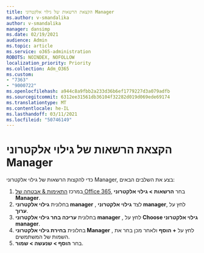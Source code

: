 ```yaml
---
title: הקצאת הרשאות של גילוי אלקטרוני Manager
ms.author: v-smandalika
author: v-smandalika
manager: dansimp
ms.date: 02/19/2021
audience: Admin
ms.topic: article
ms.service: o365-administration
ROBOTS: NOINDEX, NOFOLLOW
localization_priority: Priority
ms.collection: Adm_O365
ms.custom:
- "7363"
- "9000722"
ms.openlocfilehash: a944c8a9fbb2a233d36b6ef1779227d3a079adfb
ms.sourcegitcommit: 6312ee31561db36104f32282d019d069ede69174
ms.translationtype: MT
ms.contentlocale: he-IL
ms.lasthandoff: 03/11/2021
ms.locfileid: "50746149"
---
```

# <a name="assign-ediscovery-manager-permissions"></a>הקצאת הרשאות של גילוי אלקטרוני Manager

כדי להקצות הרשאות של גילוי אלקטרוני Manager, בצע את השלבים הבאים:

1. במרכז [התאימות & אבטחה של Office 365](https://sip.protection.office.com/), בחר **הרשאות > גילוי אלקטרוני Manager**.
2. בחלונית **גילוי אלקטרוני manager** , לצד **גילוי אלקטרוני manager**, לחץ על **ערוך**.
3. בחלונית **עריכה בחר גילוי אלקטרוני manager** , לחץ על **Choose גילוי אלקטרוני manager**.
4. בחלונית **בחירת גילוי אלקטרוני Manager** , לחץ על **+ הוסף** ולאחר מכן בחר את השמות של המשתמשים.
5. בחר **הוסף > שנעשה > שמור**.